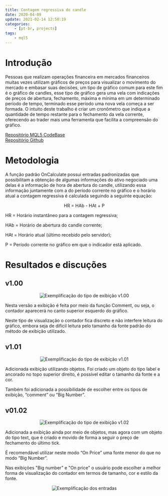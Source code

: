 ```yaml
---
title: Contagem regressiva do candle
date: 2020-04-09
update: 2021-02-14 12:50:19
categories: 
    - [pt-br, projects]
tags:
    - mql5
---
```

# Introdução

Pessoas que realizam operações financeira em mercados financeiros muitas vezes utilizam gráficos de preços para visualizar o movimento do mercado e embasar suas decisões, um tipo de gráfico comum para este fim é o gráfico de candles, esse tipo de gráfico gera uma vela com indicações de preços de abertura, fechamento, máxima e mínima em um determinado período de tempo, terminado esse período uma nova vela começa a ser formada. O intuito deste trabalho é criar um cronômetro que indique a quantidade de tempo restante para o fechamento da vela corrente, oferecendo ao trader mais uma ferramenta que facilita a compreensão do gráfico.

<!--more-->

<a target = "_blank" rel="noopener noreferrer" href="https://www.mql5.com/pt/code/28175">Repositório MQL5 CodeBase</a><br/>
<a target = "_blank" rel="noopener noreferrer" href="https://github.com/AbraaoM/CandleCountdown">Repositório Github</a>

# Metodologia

A função padrão OnCalculate possui entradas padronizadas que possibilitam a obtenção de algumas informações do ativo negociado uma delas é a informação de hora de abertura do candle, utilizando essa informação juntamente com a do período corrente no gráfico e o horário atual a contagem regressiva é calculada seguindo a seguinte equação:

<div align = "center">
HR = HAb - HAt + P
</div>

HR = Horário instantâneo para a contagem regressiva;

HAb = Horário de abertura do candle corrente;

HAt = Horário atual (último recebido pelo servidor);

P = Período corrente no gráfico em que o indicador está aplicado.

# Resultados e discuções

## v1.00

<div align = "center">
<img src="{% asset_path cd-v100.gif %}" alt="Exemplificação do tipo de exibição v1.00"/>
</div>

Nesta versão a exibição é feita por meio da função Comment, ou seja, o contador aparecerá no canto superior esquerdo do gráfico.

Neste tipo de visualização o contador fica discreto e não interfere leitura do gráfico, embora seja de difícil leitura pelo tamanho da fonte padrão do método de exibição utilizado.

## v1.01

<div align = "center">
<img src="{% asset_path cd-v101.gif %}" alt="Exemplificação do tipo de exibição v1.01"/>
</div>

Adicionada exibição utilizando objetos. Foi criado um objeto do tipo label e ancorado no topo superior direito, é possível editar o tamanho da fonte e a cor.

Também foi adicionada a possibilidade de escolher entre os tipos de exibição, “comment” ou “Big Number”.

## v01.02

<div align = "center">
<img src="{% asset_path cd-v102.gif %}" alt="Exemplificação do tipo de exibição v1.02"/>
</div>

Adicionada a exibição ainda por meio de objetos, mas agora com um objeto do tipo text, que é criado e movido de forma a seguir o preço de fechamento do último tick.

É recomendável utilizar neste modo “On Price” uma fonte menor do que no modo “Big Number”.

Nas exibições "Big number" e "On price" o usuário pode escolher a melhor forma de visualização do contador em termos de tamanho, cor e estilo da fonte.

<div align = "center">
<img src="{% asset_path cd-entradas.png %}" alt="Exemplificação dos entradas"/>
</div>